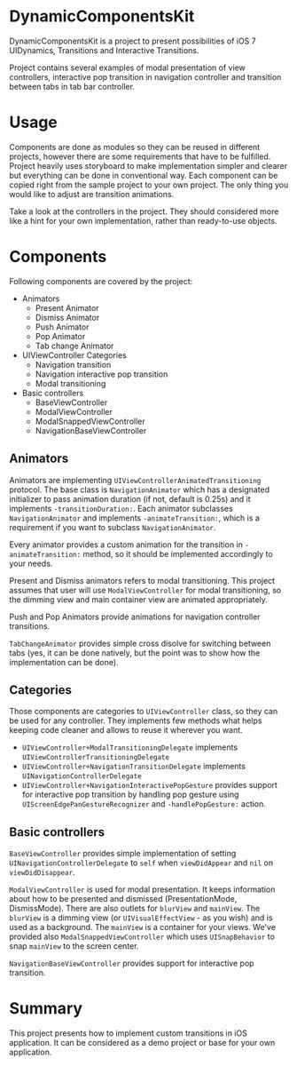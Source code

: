 DynamicComponentsKit
====================

DynamicComponentsKit is a project to present possibilities of iOS 7 UIDynamics, Transitions and Interactive Transitions.

Project contains several examples of modal presentation of view controllers, interactive pop transition in navigation controller and transition between tabs in tab bar controller.

# Usage

Components are done as modules so they can be reused in different projects, however there are some requirements that have to be fulfilled. Project heavily uses storyboard to make implementation simpler and clearer but everything can be done in conventional way. Each component can be copied right from the sample project to your own project. The only thing you would like to adjust are transition animations.

Take a look at the controllers in the project. They should considered more like a hint for your own implementation, rather than ready-to-use objects.

# Components

Following components are covered by the project:
* Animators
  * Present Animator
  * Dismiss Animator
  * Push Animator
  * Pop Animator
  * Tab change Animator
* UIViewController Categories
  * Navigation transition
  * Navigation interactive pop transition
  * Modal transitioning
* Basic controllers
  * BaseViewController
  * ModalViewController
  * ModalSnappedViewController
  * NavigationBaseViewController
 
## Animators 

Animators are implementing `UIViewControllerAnimatedTransitioning` protocol. The base class is `NavigationAnimator` which has a designated initializer to pass animation duration (if not, default is 0.25s) and it implements `-transitionDuration:`. Each animator subclasses `NavigationAnimator` and implements `-animateTransition:`, which is a requirement if you want to subclass `NavigationAnimator`.

Every animator provides a custom animation for the transition in `-animateTransition:` method, so it should be implemented accordingly to your needs.

Present and Dismiss animators refers to modal transitioning. This project assumes that user will use `ModalViewController` for modal transitioning, so the dimming view and main container view are animated appropriately.

Push and Pop Animators provide animations for navigation controller transitions.

`TabChangeAnimator` provides simple cross disolve for switching between tabs (yes, it can be done natively, but the point was to show how the implementation can be done).

## Categories

Those components are categories to `UIViewController` class, so they can be used for any controller. They implements few methods what helps keeping code cleaner and allows to reuse it wherever you want.

* `UIViewController+ModalTransitioningDelegate` implements `UIViewControllerTransitioningDelegate`
* `UIViewController+NavigationTransitionDelegate` implements `UINavigationControllerDelegate`
* `UIViewController+NavigationInteractivePopGesture` provides support for interactive pop transition by handling pop gesture using `UIScreenEdgePanGestureRecognizer` and `-handlePopGesture:` action.
 
## Basic controllers

`BaseViewController` provides simple implementation of setting `UINavigationControllerDelegate` to `self` when `viewDidAppear` and `nil` on `viewDidDisappear`. 

`ModalViewController` is used for modal presentation. It keeps information about how to be presented and dismissed (PresentationMode, DismissMode). There are also outlets for `blurView` and `mainView`. The `blurView` is a dimming view (or `UIVisualEffectView` - as you wish) and is used as a background. The `mainView` is a container for your views. We've provided also `ModalSnappedViewController` which uses `UISnapBehavior` to snap `mainView` to the screen center.

`NavigationBaseViewController` provides support for interactive pop transition.


# Summary

This project presents how to implement custom transitions in iOS application. It can be considered as a demo project or base for your own application.
